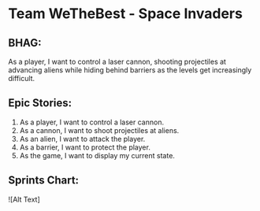 # Team WeTheBest - Space Invaders

## BHAG:
As a player, I want to control a laser cannon, shooting projectiles at advancing aliens while hiding behind barriers as the levels get increasingly difficult.

## Epic Stories:
1. As a player, I want to control a laser cannon.
2. As a cannon, I want to shoot projectiles at aliens.
3. As an alien, I want to attack the player.
4. As a barrier, I want to protect the player.
5. As the game, I want to display my current state.

## Sprints Chart:
![Alt Text]

